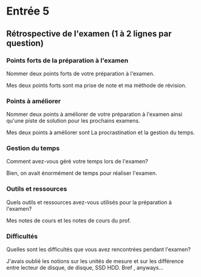 # Entrée 5
## Rétrospective de l'examen (1 à 2 lignes par question)

### Points forts de la préparation à l'examen
Nommer deux points forts de votre préparation à l'examen.

Mes deux points forts sont ma prise de note et ma méthode de révision.
### Points à améliorer
Nommer deux points à améliorer de votre préparation à l'examen ainsi qu'une piste de solution pour les prochains examens. 

Mes deux points à améliorer sont La procrastination et la gestion du temps.

### Gestion du temps
Comment avez-vous géré votre temps lors de l'examen?

Bien, on avait énormément de temps pour réaliser l'examen. 
### Outils et ressources
Quels outils et ressources avez-vous utilisés pour la préparation à l'examen?

Mes notes de cours et les notes de cours du prof.

### Difficultés
Quelles sont les difficultés que vous avez rencontrées pendant l'examen?

J'avais oublié les notions sur les unités de mesure et sur les différence entre lecteur de disque, de disque, SSD HDD. Bref , anyways...
